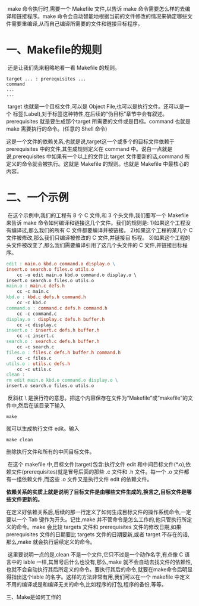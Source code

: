 ​			make 命令执行时,需要一个 Makefile 文件,以告诉 make 命令需要怎么样的去编译和链接程序。make 命令会自动智能地根据当前的文件修改的情况来确定哪些文件需要重编译,从而自己编译所需要的文件和链接目标程序。



# 一、Makefile的规则

​			还是让我们先来粗略地看一看 Makefile 的规则。

```
target ... : prerequisites ...
command
...
...
```

​			target 也就是一个目标文件,可以是 Object File,也可以是执行文件。还可以是一个
标签(Label),对于标签这种特性,在后续的“伪目标”章节中会有叙述。prerequisites 就是要生成那个target 所需要的文件或是目标。command 也就是 make 需要执行的命令。(任意的 Shell 命令)

​			这是一个文件的依赖关系,也就是说,target这一个或多个的目标文件依赖于prerequisites 中的文件,其生成规则定义在 command 中。说白一点就是说,prerequisites
中如果有一个以上的文件比 target 文件要新的话,command 所定义的命令就会被执行。这就是 Makefile 的规则。也就是 Makefile 中最核心的内容。





# 二、一个示例

​			在这个示例中,我们的工程有 8 个 C 文件,和 3 个头文件,我们要写一个 Makefile 来告诉 make 命令如何编译和链接这几个文件。我们的规则是:
​			1)如果这个工程没有编译过,那么我们的所有 C 文件都要编译并被链接。
​			2)如果这个工程的某几个 C 文件被修改,那么我们只编译被修改的 C 文件,并链接目
标程。
​			3)如果这个工程的头文件被改变了,那么我们需要编译引用了这几个头文件的 C 文件,并链接目标程序。

```makefile
edit : main.o kbd.o command.o display.o \
insert.o search.o files.o utils.o
	cc -o edit main.o kbd.o command.o display.o \
insert.o search.o files.o utils.o
main.o : main.c defs.h
	cc -c main.c
kbd.o : kbd.c defs.h command.h
	cc -c kbd.c
command.o : command.c defs.h command.h
	cc -c command.c
display.o : display.c defs.h buffer.h
	cc -c display.c
insert.o : insert.c defs.h buffer.h
	cc -c insert.c
search.o : search.c defs.h buffer.h
	cc -c search.c
files.o : files.c defs.h buffer.h command.h
	cc -c files.c
utils.o : utils.c defs.h
	cc -c utils.c
clean :
rm edit main.o kbd.o command.o display.o \
insert.o search.o files.o utils.o
```

​			反斜杠 \ 是换行符的意思。把这个内容保存在文件为“Makefile”或“makefile”的文件中,然后在该目录下输入

```
make
```

就可以生成执行文件 edit。输入

```
make clean
```

删除执行文件和所有的中间目标文件。

​			在这个 makefile 中,目标文件(target)包含:执行文件 edit 和中间目标文件(*.o),依赖文件(prerequisites)就是冒号后面的那些 .c 文件和 .h 文件。每一个 .o 文件都有一组依赖文件,而这些 .o 文件又是执行文件 edit 的依赖文件。

​			**依赖关系的实质上就是说明了目标文件是由哪些文件生成的,换言之,目标文件是哪些文件更新的。**

​			在定义好依赖关系后,后续的那一行定义了如何生成目标文件的操作系统命令,一定要以一个 Tab 键作为开头。记住,make 并不管命令是怎么工作的,他只管执行所定义的命令。make 会比较 targets 文件和 prerequisites 文件的修改日期,如果 prerequisites 文件的日期要比 targets 文件的日期要新,或者 target 不存在的话,那么,make 就会执行后续定义的命令。

​			这里要说明一点的是,clean 不是一个文件,它只不过是一个动作名字,有点像 C 语言中的 lable 一样,其冒号后什么也没有,那么,make 就不会自动去找文件的依赖性,也就不会自动执行其后所定义的命令。要执行其后的命令,就要在make命令后明显得指出这个lable 的名字。这样的方法非常有用,我们可以在一个 makefile 中定义不用的编译或是和编译无关的命令,比如程序的打包,程序的备份,等等。



三、Make是如何工作的